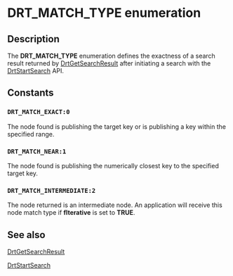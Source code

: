 # DRT_MATCH_TYPE enumeration

## Description

The **DRT_MATCH_TYPE** enumeration defines the exactness of a search result returned by [DrtGetSearchResult](https://learn.microsoft.com/windows/desktop/api/drt/nf-drt-drtgetsearchresult) after initiating a search with the [DrtStartSearch](https://learn.microsoft.com/windows/desktop/api/drt/nf-drt-drtstartsearch) API.

## Constants

### `DRT_MATCH_EXACT:0`

The node found is publishing the target key or is publishing a key within the specified range.

### `DRT_MATCH_NEAR:1`

The node found is publishing the numerically closest key to the specified target key.

### `DRT_MATCH_INTERMEDIATE:2`

The node returned is an intermediate node. An application will receive this node match type if **fIterative** is set to **TRUE**.

## See also

[DrtGetSearchResult](https://learn.microsoft.com/windows/desktop/api/drt/nf-drt-drtgetsearchresult)

[DrtStartSearch](https://learn.microsoft.com/windows/desktop/api/drt/nf-drt-drtstartsearch)